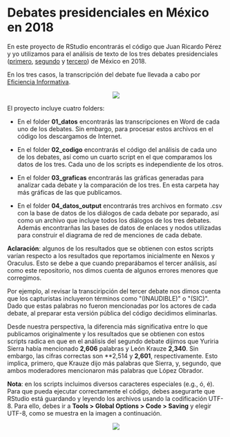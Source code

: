 # Debates presidenciales en México en 2018

En este proyecto de RStudio encontrarás el código que Juan Ricardo Pérez y yo utilizamos para el análisis de texto de los tres debates presidenciales ([primero](https://www.nexos.com.mx/?p=37594), [segundo](https://www.nexos.com.mx/?p=37668) y [tercero](https://www.nexos.com.mx/?p=38026)) de México en 2018.

En los tres casos, la transcripción del debate fue llevada a cabo por [Eficiencia Informativa](https://data4.efinf.com/josso/signon/login.do?josso_back_to=https://data4.efinf.com/reader/josso_security_check).

<p align="center">
  <img src="http://segasi.com.mx/clases/cide/vis_man/datos/tenor.gif">
</p>

El proyecto incluye cuatro folders: 

- En el folder **01_datos** encontrarás las transcripciones en Word de cada uno de los debates. Sin embargo, para procesar estos archivos en el código los descargamos de Internet.

- En el folder **02_codigo** encontrarás el código del análisis de cada uno de los debates, así como un cuarto script en el que comparamos los datos de los tres. Cada uno de los scripts es independiente de los otros. 

- En el folder **03_graficas** encontrarás las gráficas generadas para analizar cada debate y la comparación de los tres. En esta carpeta hay más gráficas de las que publicamos. 

- En el folder **04_datos_output** encontrarás tres archivos en formato .csv con la base de datos de los diálogos de cada debate por separado, así como un archivo que incluye todos los diálogos de los tres debates. Además encontrarñas las bases de datos de enlaces y nodos utilizadas para construir el diagrama de red de menciones de cada debate.

**Aclaración**: algunos de los resultados que se obtienen con estos scripts varían respecto a los resultados que reportamos inicialmente en Nexos y Oraculus. Esto se debe a que cuando preparábamos el tercer análisis, así como este repositorio, nos dimos cuenta de algunos errores menores que corregimos. 

Por ejemplo, al revisar la transciripción del tercer debate nos dimos cuenta que los capturistas incluyeron términos como "(INAUDIBLE)" o "(SIC)". Dado que estas palabras no fueron mencionadas por los actores de cada debate, al preparar esta versión pública del código decidimos eliminarlas.  

Desde nuestra perspectiva, la diferencia más significativa entre lo que publicamos originalmente y los resultados que se obtienen con estos scripts radica en que en el análisis del segundo debate dijimos que Yuriria Sierra había mencionado **2,606** palabras y León Krauze **2,340**. Sin embargo, las cifras correctas son **2,514 y **2,601**, respectivamente. Esto implica, primero, que Krauze dijo más palabras que Sierra, y, segundo, que ambos moderadores mencionaron más palabras que López Obrador.

**Nota**: en los scripts incluimos diversos caracteres especiales (e.g., ó, é). Para que pueda ejecutar correctamente el código, debes asegurarte que RStudio está guardando y leyendo los archivos usando la codificación UTF-8. Para ello, debes ir a **Tools > Global Options > Code > Saving** y elegir UTF-8, como se muestra en la imagen a continuación.

<p align="center">
  <img src="http://segasi.com.mx/clases/cide/vis_man/datos/rstudio_utf8.png">
</p>
